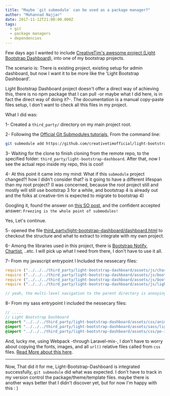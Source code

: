 ```yaml
---
title: "Maybe `git submodule` can be used as a package manager?"
author: "Mohannad Najjar"
date: 2017-11-12T21:00:00.000Z
tags:
  - git
  - package managers
  - dependencies
---
```


Few days ago I wanted to include [CreativeTim's awesome project (Light Bootstrap Dashboard)](https://github.com/creativetimofficial/light-bootstrap-dashboard/), into one of my bootstrap projects.

The scenario is: There is existing project, existing setup for admin dashboard, but now I want it to be more like the 'Light Bootstrap Dashboard'.

Light Bootstrap Dashboard project doesn't offer a direct way of achieving this, there is no npm package that I can pull -or maybe what I did here, is in fact the direct way of doing it?-. The documentation is a manual copy-paste files setup, I don't want to check all this files in my project.

What I did was:

1- Created a `third_party/` directory on my main project root.

2- Following the [Official Git Submodules tutorials](https://git-scm.com/book/en/v2/Git-Tools-Submodules), From the command line:
``` bash
git submodule add https://github.com/creativetimofficial/light-bootstrap-dashboard/ third_party/light-bootstrap-dashboard
```

3- Waiting for the clone to finish cloning from the remote repo, to the specified folder: `third_party/light-bootstrap-dashboard`. After that, now I see the actual repo inside my repo, this is cool!

4- At this point it came into my mind: What if this `submodule` project changed?! how I didn't consider that? is it going to have a different lifespan than my root project? (I was concerned, because the root project still and mostly will still use bootstrap 3 for a while, and bootstrap 4 is already out and the folks at creative-tim is expected to migrate to bootstrap 4)

Googling it, found the answer on [this SO post](https://stackoverflow.com/questions/7238426/understanding-git-submodule-and-freezing-it-at-a-specific-commit-hash-or-versi), and the confident accepted answer: `Freezing is the whole point of submodules!`

Yes, Let's continue.

5- opened the file [third_party/light-bootstrap-dashboard/dashboard.html](https://github.com/creativetimofficial/light-bootstrap-dashboard/blob/27b314d1fdeefee968d34b7055b0d742feddd135/dashboard.html) to checkout the structure and what to extract to integrate with my own project.

6- Among the libraries used in this project, there is [Bootstrap Notify](http://bootstrap-notify.remabledesigns.com/), [Chartist](https://gionkunz.github.io/chartist-js/), ..etc. I will pick up what I need from there, I don't have to use it all.

7- From my javascript entrypoint I Included the nessecary files:
``` js
require ("../../../third_party/light-bootstrap-dashboard/assets/js/chartist.min.js")
require ("../../../third_party/light-bootstrap-dashboard/assets/js/bootstrap-select.js")
require ("../../../third_party/light-bootstrap-dashboard/assets/js/bootstrap-notify.js")
require ("../../../third_party/light-bootstrap-dashboard/assets/js/light-bootstrap-dashboard.js")

// yeah, the multi-level navigation to the parent directory is annoying
```

8- From my sass entrypoint I included the nessecary files:
``` scss
// .....
// Light Bootstrap Dashboard
@import "../../../third_party/light-bootstrap-dashboard/assets/css/animate.min";
@import "../../../third_party/light-bootstrap-dashboard/assets/sass/light-bootstrap-dashboard";
@import "../../../third_party/light-bootstrap-dashboard/assets/css/pe-icon-7-stroke";

```

And, lucky me, using Webpack -through Laravel-mix-, I don't have to worry about copying the fonts, images, and all `url()` relative files called from `css` files. [Read More about this here](https://github.com/JeffreyWay/laravel-mix/blob/master/docs/css-preprocessors.md#css-url-rewriting).

------------

Now, That did it for me, Light-Bootstrap-Dashboard is integrated successfully, `git submodule` did what was expected. I don't have to track in my version control the package/theme/template files. maybe there is another ways better that I didn't discover yet, but for now I'm happy with this : )
